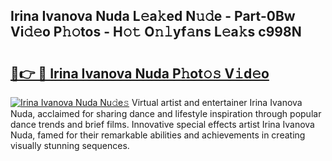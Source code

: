 ## Irina Ivanova Nuda L𝚎a𝚔ed N𝚞𝚍e - Part-0Bw Vi𝚍𝚎o P𝚑𝚘tos - H𝚘𝚝 O𝚗𝚕yf𝚊ns L𝚎a𝚔s c998N

# <h2><a href="http://kfap5b.oniu.top/?m=Irina+Ivanova+Nuda">🔗👉 🔴 Irina Ivanova Nuda P𝚑ot𝚘𝚜 V𝚒d𝚎o</a></h2>

[![Irina Ivanova Nuda Nu𝚍e𝚜](https://i.imgur.com/0qMVB7G.gif)](http://kfap5b.oniu.top/?m=Irina+Ivanova+Nuda)
Virtual artist and entertainer Irina Ivanova Nuda, acclaimed for sharing dance and lifestyle inspiration through popular dance trends and brief films. Innovative special effects artist Irina Ivanova Nuda, famed for their remarkable abilities and achievements in creating visually stunning sequences.  
